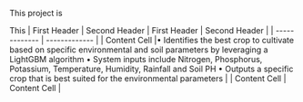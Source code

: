 This project is 


This 
| First Header  | Second Header | First Header  | Second Header |
| ------------- | ------------- |
| Content Cell  |• Identifies the best crop to cultivate based on specific environmental and soil parameters by leveraging a LightGBM algorithm
								 • System inputs include Nitrogen, Phosphorus, Potassium, Temperature, Humidity, Rainfall and Soil PH
								 • Outputs a specific crop that is best suited for the environmental parameters |
| Content Cell  | Content Cell  |
